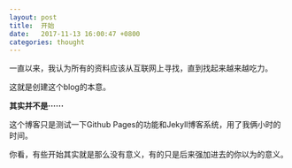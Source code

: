 ```yaml
---
layout: post
title:  开始
date:   2017-11-13 16:00:47 +0800
categories: thought
---
```



一直以来，我认为所有的资料应该从互联网上寻找，直到找起来越来越吃力。

这就是创建这个blog的本意。



**其实并不是······**

这个博客只是测试一下Github Pages的功能和Jekyll博客系统，用了我俩小时的时间。



你看，有些开始其实就是那么没有意义，有的只是后来强加进去的你以为的意义。